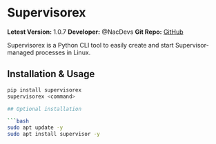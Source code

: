 # Supervisorex

**Letest Version:** 1.0.7
**Developer:** @NacDevs
**Git Repo:** [GitHub](https://github.com/yuvrajmodz/supervisorex)

Supervisorex is a Python CLI tool to easily create and start Supervisor-managed processes in Linux.

## Installation & Usage

```bash
pip install supervisorex
supervisorex <command>

## Optional installation

```bash
sudo apt update -y
sudo apt install supervisor -y
